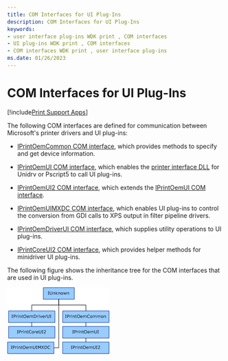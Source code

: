 ```yaml
---
title: COM Interfaces for UI Plug-Ins
description: COM Interfaces for UI Plug-Ins
keywords:
- user interface plug-ins WDK print , COM interfaces
- UI plug-ins WDK print , COM interfaces
- COM interfaces WDK print , user interface plug-ins
ms.date: 01/26/2023
---
```


# COM Interfaces for UI Plug-Ins

[!include[Print Support Apps](../includes/print-support-apps.md)]

The following COM interfaces are defined for communication between Microsoft's printer drivers and UI plug-ins:

- [IPrintOemCommon COM interface](iprintoemcommon-com-interface.md), which provides methods to specify and get device information.

- [IPrintOemUI COM interface](iprintoemui-com-interface.md), which enables the [printer interface DLL](printer-interface-dll.md) for Unidrv or Pscript5 to call UI plug-ins.

- [IPrintOemUI2 COM interface](iprintoemui2-com-interface.md), which extends the [IPrintOemUI COM interface](iprintoemui-com-interface.md).

- [IPrintOemUIMXDC COM interface](iprintoemuimxdc-com-interface.md), which enables UI plug-ins to control the conversion from GDI calls to XPS output in filter pipeline drivers.

- [IPrintOemDriverUI COM interface](iprintoemdriverui-com-interface.md), which supplies utility operations to UI plug-ins.

- [IPrintCoreUI2 COM interface](iprintcoreui2-com-interface.md), which provides helper methods for minidriver UI plug-ins.

The following figure shows the inheritance tree for the COM interfaces that are used in UI plug-ins.

![diagram illustrating the inheritance tree for the com interfaces used in ui plug-ins.](images/uiintf2.png)
